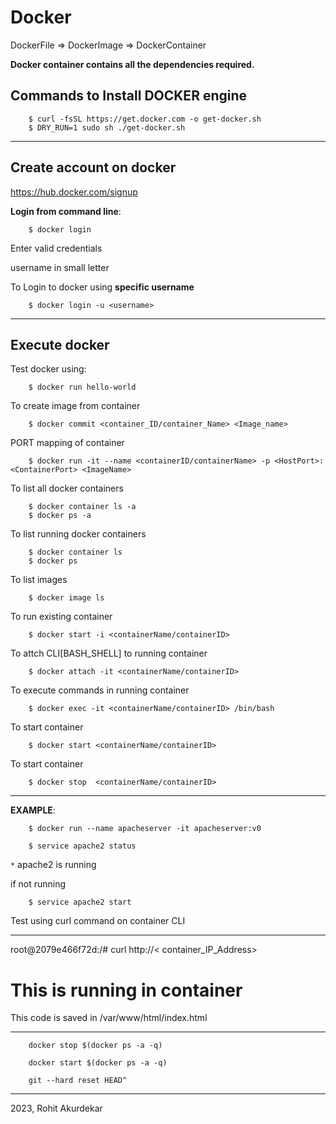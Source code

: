 # Docker

DockerFile &rArr; DockerImage &rArr; DockerContainer

__Docker container contains all the dependencies required.__


<h2>Commands to Install DOCKER engine</h2>

        $ curl -fsSL https://get.docker.com -o get-docker.sh
        $ DRY_RUN=1 sudo sh ./get-docker.sh


-----------------------------------------------------------------------------------
<h2>Create account on docker</h2>
<a href="https://hub.docker.com/signup">https://hub.docker.com/signup</a>

__Login from command line__:

        $ docker login

Enter valid credentials

username in small letter


To Login to docker using __specific username__

        $ docker login -u <username>



-----------------------------------------------------------------------------------
<h2>Execute docker</h2>

Test docker using:

        $ docker run hello-world



To create image from container

        $ docker commit <container_ID/container_Name> <Image_name>


PORT mapping of container

        $ docker run -it --name <containerID/containerName> -p <HostPort>:<ContainerPort> <ImageName>

To list all docker containers

        $ docker container ls -a
        $ docker ps -a

To list running docker containers

        $ docker container ls 
        $ docker ps 

To list images

        $ docker image ls

To run existing container

        $ docker start -i <containerName/containerID>

To attch CLI[BASH_SHELL] to running container

        $ docker attach -it <containerName/containerID>

To execute commands in running container

        $ docker exec -it <containerName/containerID> /bin/bash

To start container

        $ docker start <containerName/containerID>

To start container

        $ docker stop  <containerName/containerID>





------------------------------------------------------------------------------

__EXAMPLE__:

        $ docker run --name apacheserver -it apacheserver:v0

        $ service apache2 status

`*` apache2 is running

if not running 
        
        $ service apache2 start

Test using curl command on container CLI

--------------------------------------------------------------------------
root@2079e466f72d:/# curl http://< container_IP_Address>
 <!DOCTYPE html>
<html>
<head>
<title>Container server</title>
</head>
<body>

<h1>This is running in container</h1>
<p> This code is saved in  /var/www/html/index.html </p>

</body>
</html> 

----------------------------------------------------------------------------

        docker stop $(docker ps -a -q)

        docker start $(docker ps -a -q)

        git --hard reset HEAD^

----------------------------------------------------------------------

2023, Rohit Akurdekar